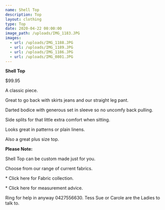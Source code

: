```yaml
---
name: Shell Top
description: Top
layout: clothing
type: Top
date: 2020-04-22 00:00:00
image_path: /uploads/IMG_1183.JPG
images:
  - url: /uploads/IMG_1188.JPG
  - url: /uploads/IMG_1189.JPG
  - url: /uploads/IMG_1186.JPG
  - url: /uploads/IMG_0801.JPG
---
```


**Shell Top**

$99.95

A classic piece.

Great to go back with skirts jeans and our straight leg pant.

Darted bodice with generous set in sleeve so no uncomfy back pulling.

Side splits for that little extra comfort when sitting.

Looks great in patterns or plain linens.

Also a great plus size top.

**Please Note:**

Shell Top can be custom made just for you.

Choose from our range of current fabrics.

\* Click here for Fabric collection.

\* Click here for measurement advice.

Ring for help in anyway 0427556630. Tess Sue or Carole are the Ladies to talk to.
